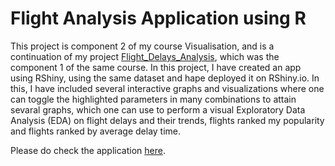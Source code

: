 # Flight Analysis Application using R

This project is component 2 of my course Visualisation, and is a continuation of my project [Flight_Delays_Analysis](https://github.com/ialok00001/Filght_Delays_Analysis), which was the component 1 of the same course. In this project, I have created an app using RShiny, using the same dataset and hape deployed it on RShiny.io. In this, I have included several interactive graphs and visualizations where one can toggle the highlighted parameters in many combinations to attain sevaral graphs, which one can use to perform a visual Exploratory Data Analysis (EDA) on flight delays and their trends, flights ranked my popularity and flights ranked by average delay time.

Please do check the application [here](https://turbo-genesis.shinyapps.io/R_Shiny_app/).
